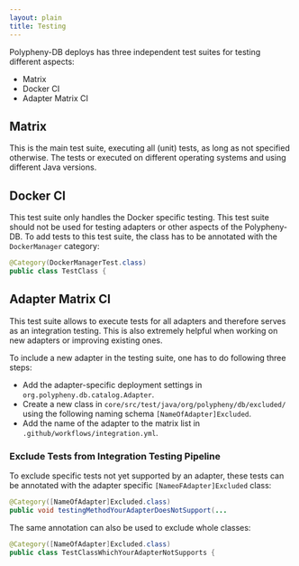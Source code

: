 ```yaml
---
layout: plain
title: Testing
---
```


Polypheny-DB deploys has three independent test suites for testing different aspects:

- Matrix   
- Docker CI
- Adapter Matrix CI


## Matrix  
This is the main test suite, executing all (unit) tests, as long as not specified otherwise. The tests or executed on different operating systems and using different Java versions.


## Docker CI
This test suite only handles the Docker specific testing. This test suite should not be used for testing adapters or other aspects of the Polypheny-DB. To add tests to this test suite, the class has to be annotated with the `DockerManager` category:
```java
@Category(DockerManagerTest.class)
public class TestClass {
```


## Adapter Matrix CI
This test suite allows to execute tests for all adapters and therefore serves as an integration testing. This is also extremely helpful when working on new adapters or improving existing ones.

To include a new adapter in the testing suite, one has to do following three steps:
- Add the adapter-specific deployment settings in ```org.polypheny.db.catalog.Adapter```.
- Create a new class in ```core/src/test/java/org/polypheny/db/excluded/``` using the following naming schema ```[NameOfAdapter]Excluded```.
- Add the name of the adapter to the matrix list in ```.github/workflows/integration.yml```.

### Exclude Tests from Integration Testing Pipeline
To exclude specific tests not yet supported by an adapter, these tests can be annotated with the adapter specific ```[NameoFAdapter]Excluded``` class:
```java
@Category([NameOfAdapter]Excluded.class)
public void testingMethodYourAdapterDoesNotSupport(...
```

The same annotation can also be used to exclude whole classes:
```java
@Category([NameOfAdapter]Excluded.class)
public class TestClassWhichYourAdapterNotSupports {
```

  
  

